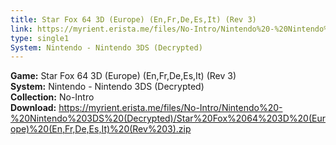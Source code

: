 ```yaml
---
title: Star Fox 64 3D (Europe) (En,Fr,De,Es,It) (Rev 3)
link: https://myrient.erista.me/files/No-Intro/Nintendo%20-%20Nintendo%203DS%20(Decrypted)/Star%20Fox%2064%203D%20(Europe)%20(En,Fr,De,Es,It)%20(Rev%203).zip
type: single1
System: Nintendo - Nintendo 3DS (Decrypted)
---
```

<b>Game:</b> Star Fox 64 3D (Europe) (En,Fr,De,Es,It) (Rev 3)<br>
<b>System:</b> Nintendo - Nintendo 3DS (Decrypted)<br>
<b>Collection:</b> No-Intro<br>
<b>Download:</b> https://myrient.erista.me/files/No-Intro/Nintendo%20-%20Nintendo%203DS%20(Decrypted)/Star%20Fox%2064%203D%20(Europe)%20(En,Fr,De,Es,It)%20(Rev%203).zip